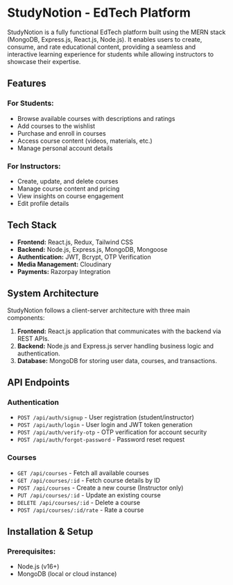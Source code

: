 # StudyNotion - EdTech Platform

StudyNotion is a fully functional EdTech platform built using the MERN stack (MongoDB, Express.js, React.js, Node.js). It enables users to create, consume, and rate educational content, providing a seamless and interactive learning experience for students while allowing instructors to showcase their expertise.

## Features
### For Students:
- Browse available courses with descriptions and ratings
- Add courses to the wishlist
- Purchase and enroll in courses
- Access course content (videos, materials, etc.)
- Manage personal account details

### For Instructors:
- Create, update, and delete courses
- Manage course content and pricing
- View insights on course engagement
- Edit profile details

## Tech Stack
- **Frontend:** React.js, Redux, Tailwind CSS
- **Backend:** Node.js, Express.js, MongoDB, Mongoose
- **Authentication:** JWT, Bcrypt, OTP Verification
- **Media Management:** Cloudinary
- **Payments:** Razorpay Integration

## System Architecture
StudyNotion follows a client-server architecture with three main components:
1. **Frontend:** React.js application that communicates with the backend via REST APIs.
2. **Backend:** Node.js and Express.js server handling business logic and authentication.
3. **Database:** MongoDB for storing user data, courses, and transactions.

## API Endpoints
### Authentication
- `POST /api/auth/signup` - User registration (student/instructor)
- `POST /api/auth/login` - User login and JWT token generation
- `POST /api/auth/verify-otp` - OTP verification for account security
- `POST /api/auth/forgot-password` - Password reset request

### Courses
- `GET /api/courses` - Fetch all available courses
- `GET /api/courses/:id` - Fetch course details by ID
- `POST /api/courses` - Create a new course (Instructor only)
- `PUT /api/courses/:id` - Update an existing course
- `DELETE /api/courses/:id` - Delete a course
- `POST /api/courses/:id/rate` - Rate a course

## Installation & Setup
### Prerequisites:
- Node.js (v16+)
- MongoDB (local or cloud instance)




   

